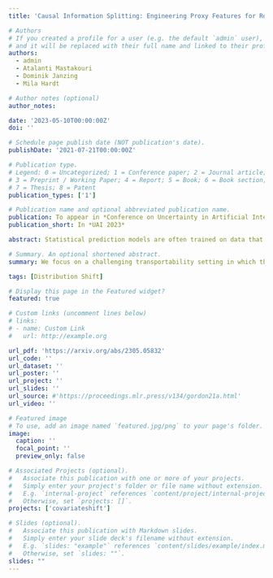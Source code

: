 ```yaml
---
title: 'Causal Information Splitting: Engineering Proxy Features for Robustness to Distribution Shifts'

# Authors
# If you created a profile for a user (e.g. the default `admin` user), write the username (folder name) here
# and it will be replaced with their full name and linked to their profile.
authors:
  - admin
  - Atalanti Mastakouri
  - Dominik Janzing
  - Mila Hardt

# Author notes (optional)
author_notes:

date: '2023-05-10T00:00:00Z'
doi: ''

# Schedule page publish date (NOT publication's date).
publishDate: '2021-07-21T00:00:00Z'

# Publication type.
# Legend: 0 = Uncategorized; 1 = Conference paper; 2 = Journal article;
# 3 = Preprint / Working Paper; 4 = Report; 5 = Book; 6 = Book section;
# 7 = Thesis; 8 = Patent
publication_types: ['1']

# Publication name and optional abbreviated publication name.
publication: To appear in *Conference on Uncertainty in Artificial Intelligence 39*
publication_short: In *UAI 2023*

abstract: Statistical prediction models are often trained on data that is drawn from different probability distributions than their eventual use cases. One approach to proactively prepare for these shifts harnesses the intuition that causal mechanisms should remain invariant between environments. Here we focus on a challenging setting in which the causal and anticausal variables of the target are unobserved. Leaning on information theory, we develop feature selection and engineering techniques for the observed downstream variables that act as proxies. We identify proxies that help to build stable models and moreover utilize auxiliary training tasks to extract stability-enhancing information from proxies. We demonstrate the effectiveness of our techniques on synthetic and real data.

# Summary. An optional shortened abstract.
summary: We focus on a challenging transportability setting in which the causal and anticausal variables of the target are unobserved. Leaning on information theory, we develop feature selection and engineering techniques for the observed downstream variables that act as proxies. We identify proxies that help to build stable models and moreover utilize auxiliary training tasks to extract stability-enhancing information from proxies.

tags: [Distribution Shift]

# Display this page in the Featured widget?
featured: true

# Custom links (uncomment lines below)
# links:
# - name: Custom Link
#   url: http://example.org

url_pdf: 'https://arxiv.org/abs/2305.05832'
url_code: ''
url_dataset: ''
url_poster: ''
url_project: ''
url_slides: ''
url_source: #'https://proceedings.mlr.press/v134/gordon21a.html'
url_video: ''

# Featured image
# To use, add an image named `featured.jpg/png` to your page's folder.
image:
  caption: ''
  focal_point: ''
  preview_only: false

# Associated Projects (optional).
#   Associate this publication with one or more of your projects.
#   Simply enter your project's folder or file name without extension.
#   E.g. `internal-project` references `content/project/internal-project/index.md`.
#   Otherwise, set `projects: []`.
projects: ['covariateshift']

# Slides (optional).
#   Associate this publication with Markdown slides.
#   Simply enter your slide deck's filename without extension.
#   E.g. `slides: "example"` references `content/slides/example/index.md`.
#   Otherwise, set `slides: ""`.
slides: ""
---
```

